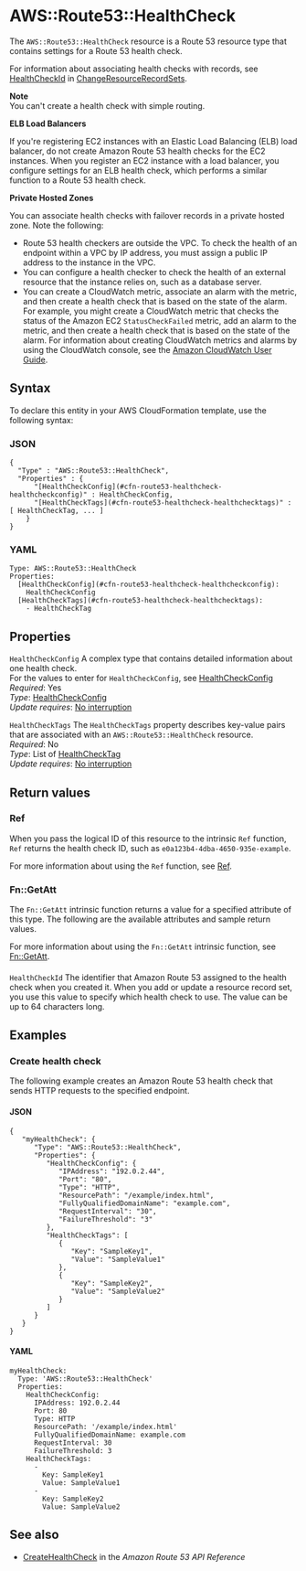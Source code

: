 # AWS::Route53::HealthCheck<a name="aws-resource-route53-healthcheck"></a>

The `AWS::Route53::HealthCheck` resource is a Route 53 resource type that contains settings for a Route 53 health check\.

For information about associating health checks with records, see [HealthCheckId](https://docs.aws.amazon.com/Route53/latest/APIReference/API_ResourceRecordSet.html#Route53-Type-ResourceRecordSet-HealthCheckId) in [ChangeResourceRecordSets](https://docs.aws.amazon.com/Route53/latest/APIReference/API_ChangeResourceRecordSets.html)\. 

**Note**  
You can't create a health check with simple routing\.

**ELB Load Balancers**

If you're registering EC2 instances with an Elastic Load Balancing \(ELB\) load balancer, do not create Amazon Route 53 health checks for the EC2 instances\. When you register an EC2 instance with a load balancer, you configure settings for an ELB health check, which performs a similar function to a Route 53 health check\.

**Private Hosted Zones**

You can associate health checks with failover records in a private hosted zone\. Note the following:
+ Route 53 health checkers are outside the VPC\. To check the health of an endpoint within a VPC by IP address, you must assign a public IP address to the instance in the VPC\.
+ You can configure a health checker to check the health of an external resource that the instance relies on, such as a database server\.
+ You can create a CloudWatch metric, associate an alarm with the metric, and then create a health check that is based on the state of the alarm\. For example, you might create a CloudWatch metric that checks the status of the Amazon EC2 `StatusCheckFailed` metric, add an alarm to the metric, and then create a health check that is based on the state of the alarm\. For information about creating CloudWatch metrics and alarms by using the CloudWatch console, see the [Amazon CloudWatch User Guide](https://docs.aws.amazon.com/AmazonCloudWatch/latest/DeveloperGuide/WhatIsCloudWatch.html)\.

## Syntax<a name="aws-resource-route53-healthcheck-syntax"></a>

To declare this entity in your AWS CloudFormation template, use the following syntax:

### JSON<a name="aws-resource-route53-healthcheck-syntax.json"></a>

```
{
  "Type" : "AWS::Route53::HealthCheck",
  "Properties" : {
      "[HealthCheckConfig](#cfn-route53-healthcheck-healthcheckconfig)" : HealthCheckConfig,
      "[HealthCheckTags](#cfn-route53-healthcheck-healthchecktags)" : [ HealthCheckTag, ... ]
    }
}
```

### YAML<a name="aws-resource-route53-healthcheck-syntax.yaml"></a>

```
Type: AWS::Route53::HealthCheck
Properties: 
  [HealthCheckConfig](#cfn-route53-healthcheck-healthcheckconfig): 
    HealthCheckConfig
  [HealthCheckTags](#cfn-route53-healthcheck-healthchecktags): 
    - HealthCheckTag
```

## Properties<a name="aws-resource-route53-healthcheck-properties"></a>

`HealthCheckConfig`  <a name="cfn-route53-healthcheck-healthcheckconfig"></a>
A complex type that contains detailed information about one health check\.  
For the values to enter for `HealthCheckConfig`, see [HealthCheckConfig](https://docs.aws.amazon.com/Route53/latest/APIReference/API_HealthCheckConfig.html)  
*Required*: Yes  
*Type*: [HealthCheckConfig](aws-properties-route53-healthcheck-healthcheckconfig.md)  
*Update requires*: [No interruption](https://docs.aws.amazon.com/AWSCloudFormation/latest/UserGuide/using-cfn-updating-stacks-update-behaviors.html#update-no-interrupt)

`HealthCheckTags`  <a name="cfn-route53-healthcheck-healthchecktags"></a>
The `HealthCheckTags` property describes key\-value pairs that are associated with an `AWS::Route53::HealthCheck` resource\.   
*Required*: No  
*Type*: List of [HealthCheckTag](aws-properties-route53-healthcheck-healthchecktag.md)  
*Update requires*: [No interruption](https://docs.aws.amazon.com/AWSCloudFormation/latest/UserGuide/using-cfn-updating-stacks-update-behaviors.html#update-no-interrupt)

## Return values<a name="aws-resource-route53-healthcheck-return-values"></a>

### Ref<a name="aws-resource-route53-healthcheck-return-values-ref"></a>

 When you pass the logical ID of this resource to the intrinsic `Ref` function, `Ref` returns the health check ID, such as `e0a123b4-4dba-4650-935e-example`\.

For more information about using the `Ref` function, see [Ref](https://docs.aws.amazon.com/AWSCloudFormation/latest/UserGuide/intrinsic-function-reference-ref.html)\.

### Fn::GetAtt<a name="aws-resource-route53-healthcheck-return-values-fn--getatt"></a>

The `Fn::GetAtt` intrinsic function returns a value for a specified attribute of this type\. The following are the available attributes and sample return values\.

For more information about using the `Fn::GetAtt` intrinsic function, see [Fn::GetAtt](https://docs.aws.amazon.com/AWSCloudFormation/latest/UserGuide/intrinsic-function-reference-getatt.html)\.

#### <a name="aws-resource-route53-healthcheck-return-values-fn--getatt-fn--getatt"></a>

`HealthCheckId`  <a name="HealthCheckId-fn::getatt"></a>
The identifier that Amazon Route 53 assigned to the health check when you created it\. When you add or update a resource record set, you use this value to specify which health check to use\. The value can be up to 64 characters long\.

## Examples<a name="aws-resource-route53-healthcheck--examples"></a>



### Create health check<a name="aws-resource-route53-healthcheck--examples--Create_health_check"></a>

The following example creates an Amazon Route 53 health check that sends HTTP requests to the specified endpoint\.

#### JSON<a name="aws-resource-route53-healthcheck--examples--Create_health_check--json"></a>

```
{
   "myHealthCheck": {
      "Type": "AWS::Route53::HealthCheck",
      "Properties": {
         "HealthCheckConfig": {
            "IPAddress": "192.0.2.44",
            "Port": "80",
            "Type": "HTTP",
            "ResourcePath": "/example/index.html",
            "FullyQualifiedDomainName": "example.com",
            "RequestInterval": "30",
            "FailureThreshold": "3"
         },
         "HealthCheckTags": [
            {
               "Key": "SampleKey1",
               "Value": "SampleValue1"
            },
            {
               "Key": "SampleKey2",
               "Value": "SampleValue2"
            }
         ]
      }
   }
}
```

#### YAML<a name="aws-resource-route53-healthcheck--examples--Create_health_check--yaml"></a>

```
myHealthCheck: 
  Type: 'AWS::Route53::HealthCheck'
  Properties: 
    HealthCheckConfig: 
      IPAddress: 192.0.2.44
      Port: 80
      Type: HTTP
      ResourcePath: '/example/index.html'
      FullyQualifiedDomainName: example.com
      RequestInterval: 30
      FailureThreshold: 3
    HealthCheckTags: 
      - 
        Key: SampleKey1
        Value: SampleValue1
      - 
        Key: SampleKey2
        Value: SampleValue2
```

## See also<a name="aws-resource-route53-healthcheck--seealso"></a>
+  [CreateHealthCheck](https://docs.aws.amazon.com/Route53/latest/APIReference/API_CreateHealthCheck.html) in the *Amazon Route 53 API Reference*

